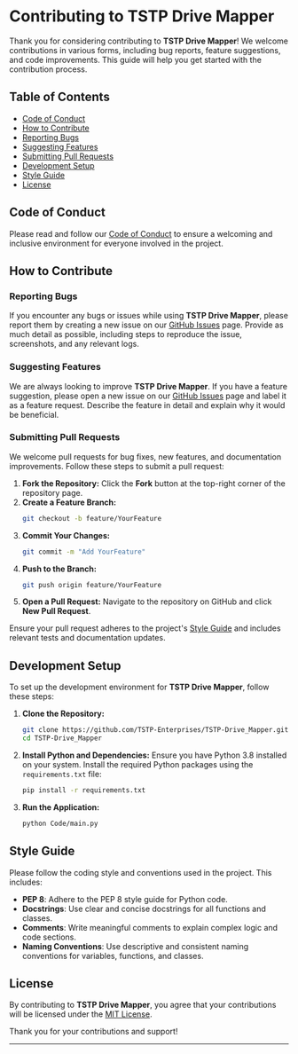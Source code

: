 # Contributing to TSTP Drive Mapper

Thank you for considering contributing to **TSTP Drive Mapper**! We welcome contributions in various forms, including bug reports, feature suggestions, and code improvements. This guide will help you get started with the contribution process.

## Table of Contents

- [Code of Conduct](#code-of-conduct)
- [How to Contribute](#how-to-contribute)
- [Reporting Bugs](#reporting-bugs)
- [Suggesting Features](#suggesting-features)
- [Submitting Pull Requests](#submitting-pull-requests)
- [Development Setup](#development-setup)
- [Style Guide](#style-guide)
- [License](#license)

## Code of Conduct

Please read and follow our [Code of Conduct](CODE_OF_CONDUCT.md) to ensure a welcoming and inclusive environment for everyone involved in the project.

## How to Contribute

### Reporting Bugs

If you encounter any bugs or issues while using **TSTP Drive Mapper**, please report them by creating a new issue on our [GitHub Issues](https://github.com/TSTP-Enterprises/TSTP-Drive_Mapper/issues) page. Provide as much detail as possible, including steps to reproduce the issue, screenshots, and any relevant logs.

### Suggesting Features

We are always looking to improve **TSTP Drive Mapper**. If you have a feature suggestion, please open a new issue on our [GitHub Issues](https://github.com/TSTP-Enterprises/TSTP-Drive_Mapper/issues) page and label it as a feature request. Describe the feature in detail and explain why it would be beneficial.

### Submitting Pull Requests

We welcome pull requests for bug fixes, new features, and documentation improvements. Follow these steps to submit a pull request:

1. **Fork the Repository:** Click the **Fork** button at the top-right corner of the repository page.
2. **Create a Feature Branch:**
    ```bash
    git checkout -b feature/YourFeature
    ```
3. **Commit Your Changes:**
    ```bash
    git commit -m "Add YourFeature"
    ```
4. **Push to the Branch:**
    ```bash
    git push origin feature/YourFeature
    ```
5. **Open a Pull Request:** Navigate to the repository on GitHub and click **New Pull Request**.

Ensure your pull request adheres to the project's [Style Guide](#style-guide) and includes relevant tests and documentation updates.

## Development Setup

To set up the development environment for **TSTP Drive Mapper**, follow these steps:

1. **Clone the Repository:**
    ```bash
    git clone https://github.com/TSTP-Enterprises/TSTP-Drive_Mapper.git
    cd TSTP-Drive_Mapper
    ```

2. **Install Python and Dependencies:**
    Ensure you have Python 3.8 installed on your system. Install the required Python packages using the `requirements.txt` file:
    ```bash
    pip install -r requirements.txt
    ```

3. **Run the Application:**
    ```bash
    python Code/main.py
    ```

## Style Guide

Please follow the coding style and conventions used in the project. This includes:

- **PEP 8**: Adhere to the PEP 8 style guide for Python code.
- **Docstrings**: Use clear and concise docstrings for all functions and classes.
- **Comments**: Write meaningful comments to explain complex logic and code sections.
- **Naming Conventions**: Use descriptive and consistent naming conventions for variables, functions, and classes.

## License

By contributing to **TSTP Drive Mapper**, you agree that your contributions will be licensed under the [MIT License](https://en.wikipedia.org/wiki/MIT_License).

Thank you for your contributions and support!

---
